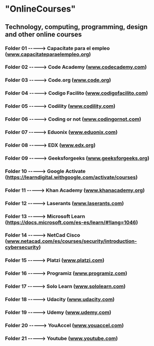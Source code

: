 # "OnlineCourses"
## Technology, computing, programming, design and other online courses 
### Folder 01 -----> Capacítate para el empleo (www.capacitateparaelempleo.org)
### Folder 02 -----> Code Academy (www.codecademy.com)
### Folder 03 -----> Code.org (www.code.org)
### Folder 04 -----> Codigo Facilito (www.codigofacilito.com)
### Folder 05 -----> Codility (www.codility.com)
### Folder 06 -----> Coding or not (www.codingornot.com)
### Folder 07 -----> Eduonix (www.eduonix.com)
### Folder 08 -----> EDX (www.edx.org)
### Folder 09 -----> Geeksforgeeks (www.geeksforgeeks.org)
### Folder 10 -----> Google Activate (https://learndigital.withgoogle.com/activate/courses)
### Folder 11 -----> Khan Academy (www.khanacademy.org)
### Folder 12 -----> Laserants (www.laserants.com)
### Folder 13 -----> Microsoft Learn (https://docs.microsoft.com/es-es/learn/#!lang=1046)
### Folder 14 -----> NetCad Cisco (www.netacad.com/es/courses/security/introduction-cybersecurity)
### Folder 15 -----> Platzi (www.platzi.com)
### Folder 16 -----> Programiz (www.programiz.com)
### Folder 17 -----> Solo Learn (www.sololearn.com)
### Folder 18 -----> Udacity (www.udacity.com)
### Folder 19 -----> Udemy (www.udemy.com)
### Folder 20 -----> YouAccel (www.youaccel.com)
### Folder 21 -----> Youtube (www.youtube.com)
